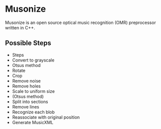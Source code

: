# Musonize

Musonize is an open source optical music recognition (OMR) preprocessor written in C++.

## Possible Steps

- Steps
- Convert to grayscale
- Otsus method
- Rotate
- Crop
- Remove noise
- Remove holes
- Scale to uniform size
- (Otsus method)
- Split into sections
- Remove lines
- Recognize each blob
- Reassociate with original position
- Generate MusicXML
